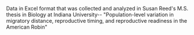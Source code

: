 Data in Excel format that was collected and analyzed in Susan Reed's M.S. thesis in Biology at Indiana University--
"Population-level variation in migratory distance, reproductive timing, and reproductive readiness in the American Robin"
